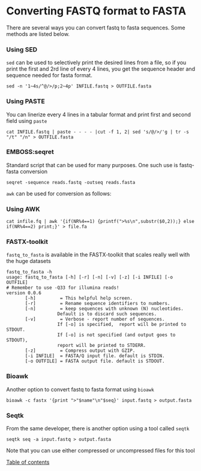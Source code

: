 # Converting FASTQ format to FASTA

There are several ways you can convert fastq to fasta sequences. Some methods are listed below.

### Using SED
`sed` can be used to selectively print the desired lines from a file, so if you print the first and 2rd line of every 4 lines, you get the sequence header and sequence needed for fasta format.
```
sed -n '1~4s/^@/>/p;2~4p' INFILE.fastq > OUTFILE.fasta
```

###  Using PASTE
You can linerize every 4 lines in a tabular format and print first and second field using `paste`
```
cat INFILE.fastq | paste - - - - |cut -f 1, 2| sed 's/@/>/'g | tr -s "/t" "/n" > OUTFILE.fasta
```

###  EMBOSS:seqret
Standard script that can be used for many purposes. One such use is fastq-fasta conversion
```
seqret -sequence reads.fastq -outseq reads.fasta
```
`awk` can be used for conversion as follows:
###  Using AWK

```
cat infile.fq | awk '{if(NR%4==1) {printf(">%s\n",substr($0,2));} else if(NR%4==2) print;}' > file.fa
```


###  FASTX-toolkit
`fastq_to_fasta` is available in the FASTX-toolkit that scales really well with the huge datasets
```
fastq_to_fasta -h
usage: fastq_to_fasta [-h] [-r] [-n] [-v] [-z] [-i INFILE] [-o OUTFILE]
# Remember to use -Q33 for illumina reads!
version 0.0.6
	   [-h]         = This helpful help screen.
	   [-r]         = Rename sequence identifiers to numbers.
	   [-n]         = keep sequences with unknown (N) nucleotides.
			       Default is to discard such sequences.
	   [-v]         = Verbose - report number of sequences.
			       If [-o] is specified,  report will be printed to STDOUT.
			       If [-o] is not specified (and output goes to STDOUT),
			       report will be printed to STDERR.
	   [-z]         = Compress output with GZIP.
	   [-i INFILE]  = FASTA/Q input file. default is STDIN.
	   [-o OUTFILE] = FASTA output file. default is STDOUT.
```

###  Bioawk
Another option to convert fastq to fasta format using `bioawk`
```
bioawk -c fastx '{print ">"$name"\n"$seq}' input.fastq > output.fasta
```

###  Seqtk
From the same developer, there is another option using a tool called `seqtk`
```
seqtk seq -a input.fastq > output.fasta
```
Note that you can use either compressed or uncompressed files for this tool

[Table of contents](index.md)
